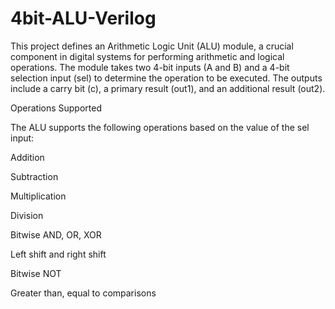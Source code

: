 # 4bit-ALU-Verilog

This project defines an Arithmetic Logic Unit (ALU) module, a crucial component in digital systems for performing arithmetic and logical operations. The module takes two 4-bit inputs (A and B) and a 4-bit selection input (sel) to determine the operation to be executed. The outputs include a carry bit (c), a primary result (out1), and an additional result (out2).

Operations Supported

The ALU supports the following operations based on the value of the sel input:

Addition

Subtraction

Multiplication

Division

Bitwise AND, OR, XOR

Left shift and right shift

Bitwise NOT

Greater than, equal to comparisons


